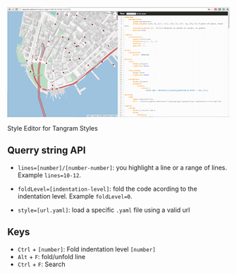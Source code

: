 ![](imgs/v0.0.1.png)

Style Editor for Tangram Styles

## Querry string API

* ```lines=[number]/[number-number]```: you highlight a line or a range of lines. Example ```lines=10-12```.

* ```foldLevel=[indentation-level]```: fold the code acording to the indentation level. Example ```foldLevel=0```.

* ```style=[url.yaml]```: load a specific ```.yaml``` file using a valid url

## Keys

* ```Ctrl``` + ```[number]```: Fold indentation level ```[number]```
* ```Alt``` + ```F```: fold/unfold line
* ```Ctrl``` + ```F```: Search
